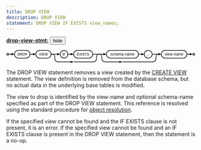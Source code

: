```yaml
---
title: DROP VIEW
description: DROP VIEW
statement: DROP VIEW IF EXISTS view_names;
---
```

<script>
function toggle_div(nm) {
var w = document.getElementById(nm);
if( w.style.display=="block" ){
w.style.display = "none";
}else{
w.style.display = "block";
}
}
function toggle_search() {
var w = document.getElementById("searchmenu");
if( w.style.display=="block" ){
w.style.display = "none";
} else {
w.style.display = "block";
setTimeout(function(){
document.getElementById("searchbox").focus()
}, 30);
}
}
function div_off(nm){document.getElementById(nm).style.display="none";}
window.onbeforeunload = function(e){div_off("submenu");}
/* Disable the Search feature if we are not operating from CGI, since */
/* Search is accomplished using CGI and will not work without it. */
if( !location.origin || !location.origin.match || !location.origin.match(/http/) ){
document.getElementById("search_menubutton").style.display = "none";
}
/* Used by the Hide/Show button beside syntax diagrams, to toggle the */
function hideorshow(btn,obj){
var x = document.getElementById(obj);
var b = document.getElementById(btn);
if( x.style.display!='none' ){
x.style.display = 'none';
b.innerHTML='show';
}else{
x.style.display = '';
b.innerHTML='hide';
}
return false;
}
var antiRobot = 0;
function antiRobotGo(){
if( antiRobot!=3 ) return;
antiRobot = 7;
var j = document.getElementById("mtimelink");
if(j && j.hasAttribute("data-href")) j.href=j.getAttribute("data-href");
}
function antiRobotDefense(){
document.body.onmousedown=function(){
antiRobot |= 2;
antiRobotGo();
document.body.onmousedown=null;
}
document.body.onmousemove=function(){
antiRobot |= 2;
antiRobotGo();
document.body.onmousemove=null;
}
setTimeout(function(){
antiRobot |= 1;
antiRobotGo();
}, 100)
antiRobotGo();
}
antiRobotDefense();
</script>





<p><b><a href="https://www.sqlite.org/syntax/drop-view-stmt.html" target="_blank">drop-view-stmt:</a></b>
<button id='xd0afa372' onclick='hideorshow("xd0afa372","x5a4cabde")'>hide</button></p>
 <div id='x5a4cabde' class='imgcontainer'>
 <div style="max-width:743px"><svg xmlns='http://www.w3.org/2000/svg' class="pikchr" viewBox="0 0 743.76 54">
<circle cx="5" cy="17" r="3.6"  style="fill:none;stroke-width:2.16;stroke:rgb(0,0,0);" />
<polygon points="32,17 20,21 20,12" style="fill:rgb(0,0,0)"/>
<path d="M9,17L26,17"  style="fill:none;stroke-width:2.16;stroke:rgb(0,0,0);" />
<path d="M47,32L78,32A15 15 0 0 0 93 17A15 15 0 0 0 78 2L47,2A15 15 0 0 0 32 17A15 15 0 0 0 47 32Z"  style="fill:none;stroke-width:2.16;stroke:rgb(0,0,0);" />
<text x="63" y="17" text-anchor="middle" fill="rgb(0,0,0)" dominant-baseline="central">DROP</text>
<polygon points="116,17 105,21 105,12" style="fill:rgb(0,0,0)"/>
<path d="M93,17L110,17"  style="fill:none;stroke-width:2.16;stroke:rgb(0,0,0);" />
<path d="M131,32L160,32A15 15 0 0 0 176 17A15 15 0 0 0 160 2L131,2A15 15 0 0 0 116 17A15 15 0 0 0 131 32Z"  style="fill:none;stroke-width:2.16;stroke:rgb(0,0,0);" />
<text x="146" y="17" text-anchor="middle" fill="rgb(0,0,0)" dominant-baseline="central">VIEW</text>
<polygon points="212,17 200,21 200,12" style="fill:rgb(0,0,0)"/>
<path d="M176,17L206,17"  style="fill:none;stroke-width:2.16;stroke:rgb(0,0,0);" />
<path d="M227,32A15 15 0 0 0 242 17A15 15 0 0 0 227 2A15 15 0 0 0 212 17A15 15 0 0 0 227 32Z"  style="fill:none;stroke-width:2.16;stroke:rgb(0,0,0);" />
<text x="227" y="17" text-anchor="middle" fill="rgb(0,0,0)" dominant-baseline="central">IF</text>
<polygon points="265,17 253,21 253,12" style="fill:rgb(0,0,0)"/>
<path d="M242,17L259,17"  style="fill:none;stroke-width:2.16;stroke:rgb(0,0,0);" />
<path d="M280,32L325,32A15 15 0 0 0 340 17A15 15 0 0 0 325 2L280,2A15 15 0 0 0 265 17A15 15 0 0 0 280 32Z"  style="fill:none;stroke-width:2.16;stroke:rgb(0,0,0);" />
<text x="302" y="17" text-anchor="middle" fill="rgb(0,0,0)" dominant-baseline="central">EXISTS</text>
<polygon points="394,17 382,21 382,12" style="fill:rgb(0,0,0)"/>
<path d="M340,17L388,17"  style="fill:none;stroke-width:2.16;stroke:rgb(0,0,0);" />
<path d="M409,32L505,32A15 15 0 0 0 520 17A15 15 0 0 0 505 2L409,2A15 15 0 0 0 394 17A15 15 0 0 0 409 32Z"  style="fill:none;stroke-width:2.16;stroke:rgb(0,0,0);" />
<text x="457" y="17" text-anchor="middle" fill="rgb(0,0,0)" dominant-baseline="central">schema-name</text>
<polygon points="543,17 532,21 532,12" style="fill:rgb(0,0,0)"/>
<path d="M520,17L538,17"  style="fill:none;stroke-width:2.16;stroke:rgb(0,0,0);" />
<path d="M558,32A15 15 0 0 0 574 17A15 15 0 0 0 558 2A15 15 0 0 0 543 17A15 15 0 0 0 558 32Z"  style="fill:none;stroke-width:2.16;stroke:rgb(0,0,0);" />
<text x="558" y="17" text-anchor="middle" font-weight="bold" fill="rgb(0,0,0)" dominant-baseline="central">.</text>
<polygon points="610,17 598,21 598,12" style="fill:rgb(0,0,0)"/>
<path d="M574,17L604,17"  style="fill:none;stroke-width:2.16;stroke:rgb(0,0,0);" />
<path d="M625,32L696,32A15 15 0 0 0 711 17A15 15 0 0 0 696 2L625,2A15 15 0 0 0 610 17A15 15 0 0 0 625 32Z"  style="fill:none;stroke-width:2.16;stroke:rgb(0,0,0);" />
<text x="660" y="17" text-anchor="middle" fill="rgb(0,0,0)" dominant-baseline="central">view-name</text>
<polygon points="734,17 722,21 722,12" style="fill:rgb(0,0,0)"/>
<path d="M711,17L728,17"  style="fill:none;stroke-width:2.16;stroke:rgb(0,0,0);" />
<circle cx="738" cy="17" r="3.6"  style="fill:none;stroke-width:2.16;stroke:rgb(0,0,0);" />
<polygon points="265,47 253,51 253,43" style="fill:rgb(0,0,0)"/>
<path d="M176,17 L 183,17 Q 191,17 191,32 L 191,32 Q 191,47 206,47 L 244,47 L 259,47"  style="fill:none;stroke-width:2.16;stroke:rgb(0,0,0);" />
<path d="M265,47 L 340,47 Q 355,47 355,32 L 355,32 Q 355,17 362,17 L 370,17"  style="fill:none;stroke-width:2.16;stroke:rgb(0,0,0);" />
<polygon points="457,47 445,51 445,43" style="fill:rgb(0,0,0)"/>
<path d="M361,17 L 369,17 Q 376,17 376,32 L 376,32 Q 376,47 391,47 L 436,47 L 451,47"  style="fill:none;stroke-width:2.16;stroke:rgb(0,0,0);" />
<path d="M457,47 L 574,47 Q 589,47 589,32 L 589,32 Q 589,17 596,17 L 604,17"  style="fill:none;stroke-width:2.16;stroke:rgb(0,0,0);" />
</svg>
</div>
</div>


<p>The DROP VIEW statement removes a view created by the <a href="lang_createview">CREATE VIEW</a> 
statement. The view definition is removed from the database schema, but 
no actual data in the underlying base tables is modified.

</p><p>The view to drop is identified by the view-name and optional 
schema-name specified as part of the DROP VIEW statement. This 
reference is resolved using the standard procedure for <a href="lang_naming">object resolution</a>.

</p><p>
If the specified view cannot be found and the IF EXISTS clause is not 
present, it is an error. If the specified view cannot be found and an IF
EXISTS clause is present in the DROP VIEW statement, then the statement
is a no-op.


</p>


